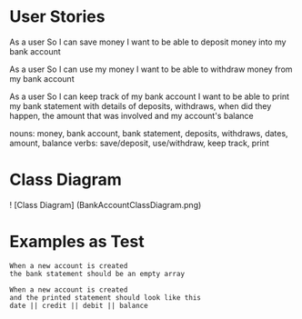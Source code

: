 # User Stories
As a user
So I can save money
I want to be able to deposit money into my bank account

As a user
So I can use my money
I want to be able to withdraw money from my bank account

As a user
So I can keep track of my bank account
I want to be able to print my bank statement with details of deposits, withdraws, when did they happen, the amount that was involved and my account's balance

nouns: money, bank account, bank statement, deposits, withdraws, dates, amount, balance
verbs: save/deposit, use/withdraw, keep track, print

# Class Diagram
! [Class Diagram] (BankAccountClassDiagram.png)

# Examples as Test
```
When a new account is created
the bank statement should be an empty array
```

```
When a new account is created 
and the printed statement should look like this
date || credit || debit || balance
```
